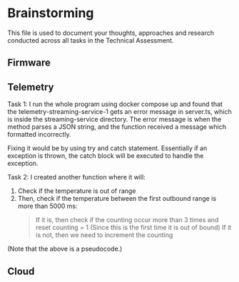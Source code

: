 # Brainstorming

This file is used to document your thoughts, approaches and research conducted across all tasks in the Technical Assessment.

## Firmware

## Telemetry

Task 1:
I run the whole program using docker compose up and found that the telemetry-streaming-service-1 gets an error message in server.ts, which is inside the streaming-service directory.
The error message is when the method parses a JSON string, and the function received a message which formatted incorrectly.

Fixing it would be by using try and catch statement. Essentially if an exception is thrown, the catch block will be executed to handle the exception.

Task 2:
I created another function where it will:

1. Check if the temperature is out of range
2. Then, check if the temperature between the first outbound range is more than 5000 ms:
   > If it is, then check if the counting occur more than 3 times and reset counting = 1 (Since this is the first time it is out of bound)
   > If it is not, then we need to increment the counting

(Note that the above is a pseudocode.)

## Cloud
